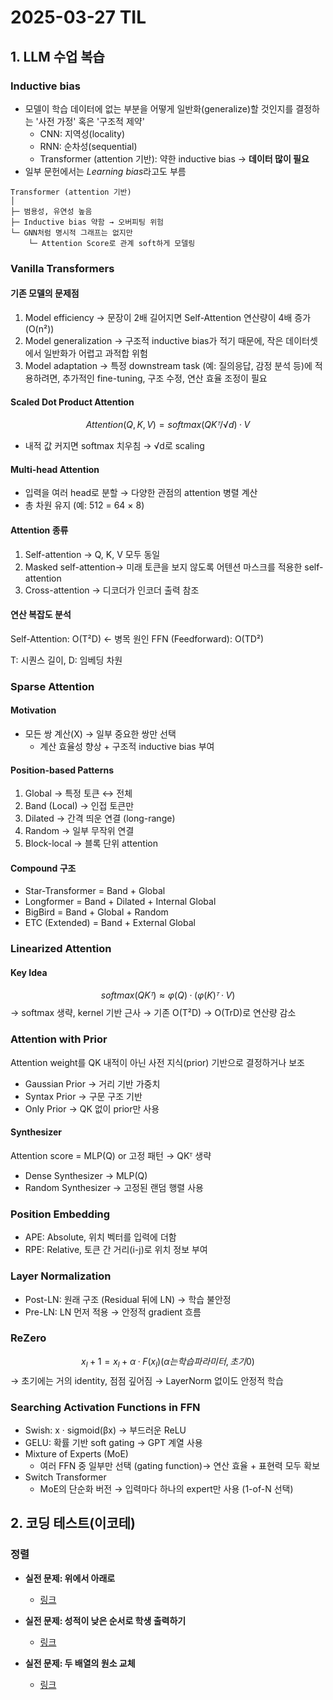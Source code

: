 # 2025-03-27 TIL

## 1. LLM 수업 복습

### Inductive bias
- 모델이 학습 데이터에 없는 부분을 어떻게 일반화(generalize)할 것인지를 결정하는 '사전 가정' 혹은 '구조적 제약'
    - CNN: 지역성(locality)
    - RNN: 순차성(sequential)
    - Transformer (attention 기반): 약한 inductive bias → **데이터 많이 필요**
- 일부 문헌에서는 *Learning bias*라고도 부름

```text
Transformer (attention 기반)
│
├─ 범용성, 유연성 높음
├─ Inductive bias 약함 → 오버피팅 위험
└─ GNN처럼 명시적 그래프는 없지만
    └─ Attention Score로 관계 soft하게 모델링
```

### Vanilla Transformers
#### 기존 모델의 문제점
1. Model efficiency → 문장이 2배 길어지면 Self-Attention 연산량이 4배 증가 (O(n²))
2. Model generalization → 구조적 inductive bias가 적기 때문에, 작은 데이터셋에서 일반화가 어렵고 과적합 위험
3. Model adaptation → 특정 downstream task (예: 질의응답, 감정 분석 등)에 적용하려면, 추가적인 fine-tuning, 구조 수정, 연산 효율 조정이 필요

#### Scaled Dot Product Attention
$$Attention(Q, K, V) = softmax(QKᵀ / √d) · V$$
- 내적 값 커지면 softmax 치우침 → √d로 scaling

#### Multi-head Attention
- 입력을 여러 head로 분할 → 다양한 관점의 attention 병렬 계산
- 총 차원 유지 (예: 512 = 64 × 8)

#### Attention 종류
1. Self-attention       → Q, K, V 모두 동일
2. Masked self-attention→ 미래 토큰을 보지 않도록 어텐션 마스크를 적용한 self-attention
3. Cross-attention      → 디코더가 인코더 출력 참조

#### 연산 복잡도 분석
Self-Attention:   O(T²D)    ← 병목 원인
FFN (Feedforward): O(TD²)

T: 시퀀스 길이, D: 임베딩 차원

### Sparse Attention
#### Motivation
- 모든 쌍 계산(X) → 일부 중요한 쌍만 선택
    - 계산 효율성 향상 + 구조적 inductive bias 부여

#### Position-based Patterns
1. Global       → 특정 토큰 ↔ 전체
2. Band (Local) → 인접 토큰만
3. Dilated      → 간격 띄운 연결 (long-range)
4. Random       → 일부 무작위 연결
5. Block-local  → 블록 단위 attention

#### Compound 구조
- Star-Transformer       = Band + Global
- Longformer             = Band + Dilated + Internal Global
- BigBird                = Band + Global + Random
- ETC (Extended)         = Band + External Global

### Linearized Attention
#### Key Idea
$$softmax(QKᵀ) ≈ φ(Q) · (φ(K)ᵀ · V)$$
→ softmax 생략, kernel 기반 근사
→ 기존 O(T²D) → O(TrD)로 연산량 감소


### Attention with Prior
Attention weight를 QK 내적이 아닌 사전 지식(prior) 기반으로 결정하거나 보조
- Gaussian Prior     → 거리 기반 가중치
- Syntax Prior       → 구문 구조 기반
- Only Prior         → QK 없이 prior만 사용

#### Synthesizer
Attention score = MLP(Q) or 고정 패턴
→ QKᵀ 생략

- Dense Synthesizer  → MLP(Q)
- Random Synthesizer → 고정된 랜덤 행렬 사용

### Position Embedding
- APE: Absolute, 위치 벡터를 입력에 더함
- RPE: Relative, 토큰 간 거리(i-j)로 위치 정보 부여

### Layer Normalization
- Post-LN: 원래 구조 (Residual 뒤에 LN) → 학습 불안정
- Pre-LN: LN 먼저 적용 → 안정적 gradient 흐름

### ReZero

$$x_l+1 = x_l + α · F(x_l)    (α는 학습 파라미터, 초기 0)$$
→ 초기에는 거의 identity, 점점 깊어짐
→ LayerNorm 없이도 안정적 학습

### Searching Activation Functions in FFN
- Swish: x · sigmoid(βx) → 부드러운 ReLU
- GELU: 확률 기반 soft gating → GPT 계열 사용
- Mixture of Experts (MoE)
    - 여러 FFN 중 일부만 선택 (gating function)→ 연산 효율 + 표현력 모두 확보
- Switch Transformer
    - MoE의 단순화 버전  → 입력마다 하나의 expert만 사용 (1-of-N 선택)

## 2. 코딩 테스트(이코테)
### 정렬
- **실전 문제: 위에서 아래로** 
    - [링크](https://github.com/achieve00/CodingTest/blob/main/%EC%9D%B4%EC%BD%94%ED%85%8C/%EC%A0%95%EB%A0%AC/%EC%9C%84%EC%97%90%EC%84%9C%20%EC%95%84%EB%9E%98%EB%A1%9C.py)

- **실전 문제: 성적이 낮은 순서로 학생 출력하기**
    - [링크](https://github.com/achieve00/CodingTest/blob/main/%EC%9D%B4%EC%BD%94%ED%85%8C/%EC%A0%95%EB%A0%AC/%EC%84%B1%EC%A0%81%EC%9D%B4%20%EB%82%AE%EC%9D%80%20%EC%88%9C%EC%84%9C%EB%A1%9C%20%ED%95%99%EC%83%9D%20%EC%B6%9C%EB%A0%A5%ED%95%98%EA%B8%B0.py)

- **실전 문제: 두 배열의 원소 교체**
    - [링크](https://github.com/achieve00/CodingTest/blob/main/%EC%9D%B4%EC%BD%94%ED%85%8C/%EC%A0%95%EB%A0%AC/%EB%91%90%20%EB%B0%B0%EC%97%B4%EC%9D%98%20%EC%9B%90%EC%86%8C%20%EA%B5%90%EC%B2%B4.py)
